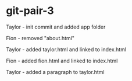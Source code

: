 # git-pair-3

Taylor - init commit and added app folder

Fion - removed "about.html" 

Taylor - added taylor.html and linked to index.html

Fion - added fion.html and linked to index.html

Taylor - added a paragraph to taylor.html
